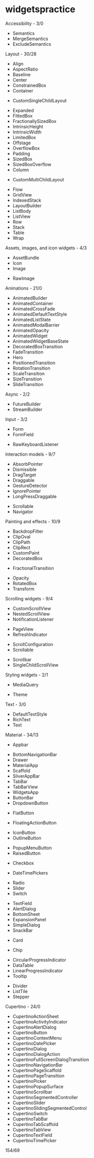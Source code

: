 # widgetspractice

Accessibility - 3/0
- Semantics
- MergeSemantics
- ExcludeSemantics

Layout - 30/28
+ Align
+ AspectRatio
+ Baseline
+ Center
+ ConstrainedBox
+ Container
- CustomSingleChildLayout
+ Expanded
+ FittedBox
+ FractionallySizedBox
+ IntrinsicHeight
+ IntrinsicWidth
+ LimitedBox
+ Offstage
+ OverflowBox
+ Padding
+ SizedBox
+ SizedBoxOverflow
+ Column
- CustomMultiChildLayout
+ Flow
+ GridView
+ IndexedStack
+ LayoutBuilder
+ ListBody
+ ListView
+ Row
+ Stack
+ Table
+ Wrap

Assets, images, and icon widgets - 4/3
+ AssetBundle
+ Icon
+ Image
- RawImage

Animations - 21/0
- AnimatedBuilder
- AnimatedContainer
- AnimatedCrossFade
- AnimatedDefaultTextStyle
- AnimatedListState
- AnimatedModalBarrier
- AnimatedOpacity
- AnimatedWidget
- AnimatedWidgetBaseState
- DecoratedBoxTransition
- FadeTransition
- Hero
- PositionedTransition
- RotationTransition
- ScaleTransition
- SizeTransition
- SlideTransition

Async - 2/2
+ FutureBuilder
+ StreamBuilder

Input - 3/2
+ Form
+ FormField
- RawKeyboardListener

Interaction models - 9/7
+ AbsorbPointer
+ Dismissible
+ DragTarget
+ Draggable
+ GestureDetector
+ IgnorePointer
+ LongPressDraggable
- Scrollable
- Navigator

Painting and effects - 10/9
+ BackdropFilter
+ ClipOval
+ ClipPath
+ ClipRect
+ CustomPaint
+ DecoratedBox
- FractionalTransition
+ Opacity
+ RotatedBox
+ Transform

Scrolling widgets - 9/4
- CustomScrollView
- NestedScrollView
- NotificationListener
+ PageView
+ RefreshIndicator
- ScrollConfiguration
- Scrollable
+ Scrollbar
+ SingleChildScrollView

Styling widgets - 2/1
+ MediaQuery
- Theme

Text - 3/0
- DefaultTextStyle
- RichText
- Text

Material - 34/13
+ Appbar
- BottomNavigationBar
- Drawer
- MaterialApp
- Scaffold
- SliverAppBar
- TabBar
- TabBarView
- WidgetsApp
- ButtonBar
- DropdownButton
+ FlatButton
- FloatingActionButton
+ IconButton
+ OutlineButton
- PopupMenuButton
- RaisedButton
+ Checkbox
- DateTimePickers
+ Radio
+ Slider
+ Switch
- TextField
- AlertDialog
- BottomSheet
- ExpansionPanel
- SimpleDialog
- SnackBar
+ Card
- Chip
+ CircularProgressIndicator
+ DataTable
+ LinearProgressIndicator
+ Tooltip
- Divider
- ListTile
- Stepper

Cupertino - 24/0
- CupertinoActionSheet
- CupertinoActivityIndicator
- CupertinoAlertDialog
- CupertinoButton
- CupertinoContextMenu
- CupertinoDatePicker
- CupertinoDialog
- CupertinoDialogAction
- CupertinoFullScreenDialogTransition
- CupertinoNavigationBar
- CupertinoPageScaffold
- CupertinoPageTransition
- CupertinoPicker
- CupertinoPopupSurface
- CupertinoScrollbar
- CupertinoSegmentedController
- CupertinoSlider
- CupertinoSlidingSegmentedControl
- CupertinoSwitch
- CupertinoTabBar
- CupertinoTabScaffold
- CupertinoTabView
- CupertinoTextField
- CupertinoTimePicker

154/69
